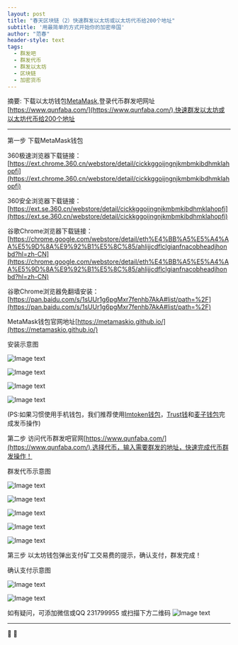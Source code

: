 ```yaml
---
layout: post
title: "春天区块链（2）快速群发以太坊或以太坊代币给200个地址"
subtitle: '用最简单的方式开始你的加密帝国'
author: "范春"
header-style: text
tags:
  - 群发吧
  - 群发代币
  - 群发以太坊
  - 区块链
  - 加密货币
---
```


摘要: 下载以太坊钱包[MetaMask](https://ext.chrome.360.cn/webstore/detail/cickkggoijngnjkmbmkibdhmklahopfi),登录代币群发吧网址[https://www.qunfaba.com/](https://www.qunfaba.com/),快速群发以太坊或以太坊代币给200个地址

---

第一步 下载MetaMask钱包

360极速浏览器下载链接：[https://ext.chrome.360.cn/webstore/detail/cickkggoijngnjkmbmkibdhmklahopfi](https://ext.chrome.360.cn/webstore/detail/cickkggoijngnjkmbmkibdhmklahopfi)

360安全浏览器下载链接：[https://ext.se.360.cn/webstore/detail/cickkggoijngnjkmbmkibdhmklahopfi](https://ext.se.360.cn/webstore/detail/cickkggoijngnjkmbmkibdhmklahopfi)

谷歌Chrome浏览器下载链接：[https://chrome.google.com/webstore/detail/eth%E4%BB%A5%E5%A4%AA%E5%9D%8A%E9%92%B1%E5%8C%85/ahlijjcdflclgianfnacobheadjhonbd?hl=zh-CN](https://chrome.google.com/webstore/detail/eth%E4%BB%A5%E5%A4%AA%E5%9D%8A%E9%92%B1%E5%8C%85/ahlijjcdflclgianfnacobheadjhonbd?hl=zh-CN)

谷歌Chrome浏览器免翻墙安装：[https://pan.baidu.com/s/1sUUr1g6pgMxr7fenhb7AkA#list/path=%2F](https://pan.baidu.com/s/1sUUr1g6pgMxr7fenhb7AkA#list/path=%2F)

MetaMask钱包官网地址[https://metamaskio.github.io/](https://metamaskio.github.io/)

安装示意图

![Image text](https://www.btc36.com/yidaibi/1.jpg)

![Image text](https://www.btc36.com/yidaibi/2.jpg)

![Image text](https://www.btc36.com/yidaibi/3.jpg)

![Image text](https://www.btc36.com/yidaibi/4.jpg)

(PS:如果习惯使用手机钱包，我们推荐使用[Imtoken钱包](https://token.im/)，[Trust钱](https://trustwallet.com/)和[麦子钱包](http://mathwallet.org/cn/)完成发币操作)

第二步 访问代币群发吧官网[https://www.qunfaba.com/](https://www.qunfaba.com/),选择代币，输入需要群发的地址，快速完成代币群发操作！

群发代币示意图

![Image text](https://www.btc36.com/qunfaba/1.jpg)

![Image text](https://www.btc36.com/qunfaba/2.jpg)

![Image text](https://www.btc36.com/qunfaba/3.jpg)

![Image text](https://www.btc36.com/yidaibi/8.jpg)

![Image text](https://www.btc36.com/yidaibi/9.jpg)

第三步 以太坊钱包弹出支付矿工交易费的提示，确认支付，群发完成！

确认支付示意图

![Image text](https://www.btc36.com/yidaibi/10.jpg)

![Image text](https://www.btc36.com/yidaibi/11.jpg)

如有疑问，可添加微信或QQ 231799955
或扫描下方二维码
![Image text](https://www.btc36.com/wechat.jpeg)

---


